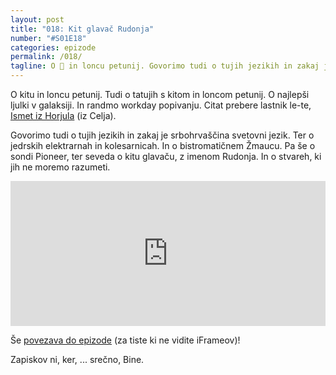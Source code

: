 ```yaml
---
layout: post
title: "018: Kit glavač Rudonja"
number: "#S01E18"
categories: epizode
permalink: /018/
tagline: O 🐋 in loncu petunij. Govorimo tudi o tujih jezikih in zakaj je srbohrvaščina svetovni jezik. Ter o jedrskih elektrarnah in bistromatičnem Žmaucu. Citat prebere Ismet iz Horjula.  
---
```


O kitu in loncu petunij. Tudi o tatujih s kitom in loncom petunij. O najlepši ljulki v galaksiji. In randmo workday popivanju. Citat prebere lastnik le-te, [Ismet iz Horjula](https://twitter.com/IsmeTsHorjuLa/) (iz Celja). 

Govorimo tudi o tujih jezikih in zakaj je srbohrvaščina svetovni jezik. Ter o jedrskih elektrarnah in kolesarnicah. In o bistromatičnem Žmaucu. Pa še o sondi Pioneer, ter seveda o kitu glavaču, z imenom Rudonja. In o stvareh, ki jih ne moremo razumeti.

<iframe src="https://open.spotify.com/embed-podcast/episode/5oMWH1lw55u4NPGRP00Mt0" width="100%" height="232" frameborder="0" allowtransparency="true" allow="encrypted-media"></iframe>

Še [povezava do epizode](https://apple.co/2HG49c1) (za tiste ki ne vidite iFrameov)!

Zapiskov ni, ker, ... srečno, Bine.
